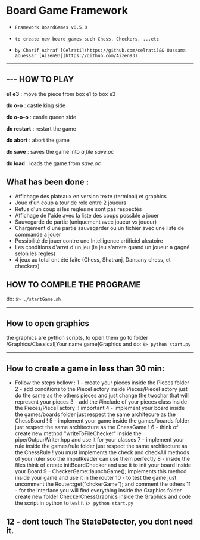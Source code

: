 # Board Game Framework
 
*     Framework BoardGames v0.5.0
*     to create new board games such Chess, Checkers, ...etc
*	  by Charif Achraf [Celrati](https://github.com/celrati)&& Oussama aouessar [Aizen93](https://github.com/Aizen93)



------------------------------------------------------
## --- HOW TO PLAY 

**e1 e3**  : move the piece from box e1 to box e3

**do o-o** : castle king side

**do o-o-o** : castle queen side

**do restart**   :  restart the game

**do abort**     :  abort the game

**do save** : saves the game into *a file save.oc*

**do load**  : loads the game from *save.oc*



## What has been done :

- Affichage des plateaux en version texte (terminal) et graphics
- Joue d'un coup a tour de role entre 2 joueurs
- Refus d'un coup si les regles ne sont pas respectés
- Affichage de l'aide avec la liste des coups possible a jouer
- Sauvegarde de partie (uniquement avec joueur vs joueur)
- Chargement d'une partie sauvegarder ou un fichier avec une liste de commande a jouer
- Possibilité de jouer contre une Intelligence artificiel aleatoire
- Les conditions d'arret d'un jeu (le jeu s'arrete quand un joueur a gagné selon les regles)
- 4 jeux au total ont été faite (Chess, Shatranj, Dansany chess, et checkers)



## HOW TO COMPILE THE PROGRAME

do:  `$> ./startGame.sh`

-----------------------------------------------------------------------------------------------------
## How to open graphics

the graphics are python scripts, to open them go to folder /Graphics/Classical[Your name game]Graphics
and do: `$> python start.py`


-----------------------------------------------------------------------------------------------------
## How to create a game in less than 30 min:

- Follow the steps bellow :
1 - create your pieces inside the Pieces folder
2 - add conditions to the PieceFactory inside Pieces/PieceFactory just do the same as the others pieces
	and just change the twochar that will represent your pieces
3 - add the #include of your pieces class inside the Pieces/PieceFactory !! important
4 - implement your board inside the games/boards folder just respect the same architecure as the ChessBoard !
5 - implement your game inside the games/boards folder just respect the same architecture as the ChessGame !
6 - think of create new method  "writeToFileChecker" inside the pipe/OutpurWriter.hpp and use it for your classes
7 - implement your rule inside the games/rule folder just respect the same architecture as the ChessRule !
    you must implements the check and checkAll methods of your ruler soo the imputReader can use them perfectly
8 - inside the files think of create initBoardChecker and use it to init your board inside your Board
9 - CheckerGame::launchGame(); implements this method inside your game and use it in the router 
10 - to test the game just uncomment the Router::get("chckerGame"); and comment the others 
11 - for the interface you will find everything inside the Graphics folder 
		create new folder CheckerChessGraphics inside the Graphics and code the script in python 
		to test it `$> python start.py`

12 - dont touch The StateDetector, you dont need it.
---------------------------------------------------------------------------------------------------------
